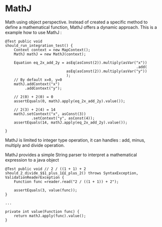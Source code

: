 MathJ
=====

Math using object perspective. Instead of created a specific method to define a mathematical function, MathJ offers a dynamic approach. This is a example how to use MathJ : 


    @Test public void
    should_run_integration_test() {
        Context context = new MapContext();
        MathJ mathJ = new MathJ(context);

        Equation eq_2x_add_2y = asEq(asConst(2)).multiply(asVar("x"))
                                                                .add(
                                asEq(asConst(2)).multiply(asVar("y"))
                                );
        // By default x=0, y=0
        mathJ.addContext("x")
             .addContext("y");

        // 2(0) + 2(0) = 0
        assertEquals(0, mathJ.apply(eq_2x_add_2y).value());

        // 2(3) + 2(4) = 14
        mathJ.setContext("x", asConst(3))
                .setContext("y", asConst(4));
        assertEquals(14, mathJ.apply(eq_2x_add_2y).value());

    }


MathJ is limited to integer type operation, it can handles : add, minus, multiply and divide operation.

MathJ provides a simple String parser to interpret a mathematical expression to a java object

    @Test public void // 2 / ((1 + 1) + 2
    should_2_divide_$$1_plus_1££_plus_2() throws SyntaxException, ValidationReaderException {
        Function func =reader.read("2 / ((1 + 1)) + 2");

        assertEquals(3, value(func));
    }
    
    ...
    
    private int value(Function func) {
        return mathJ.apply(func).value();
    }
    


